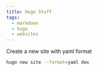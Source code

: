 ```yaml
---
title: Hugo Stuff
tags:
  - markdown
  - hugo
  - websites
---
```


Create a new site with yaml format

```bash
hugo new site --format=yaml dox
```
